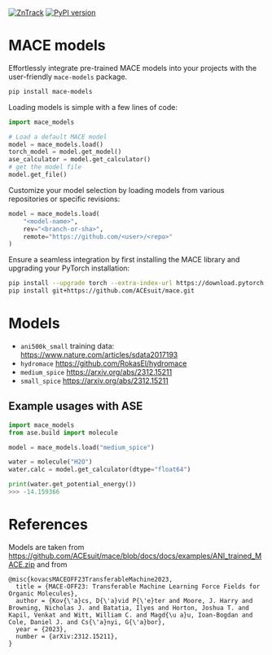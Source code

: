 [![ZnTrack](https://img.shields.io/badge/Powered%20by-ZnTrack-%23007CB0)](https://zntrack.readthedocs.io/en/latest/)
[![PyPI version](https://badge.fury.io/py/mace-models.svg)](https://badge.fury.io/py/mace-models)


# MACE models
Effortlessly integrate pre-trained MACE models into your projects with the user-friendly ``mace-models`` package.

```sh
pip install mace-models
```

Loading models is simple with a few lines of code:

```python
import mace_models

# Load a default MACE model
model = mace_models.load()
torch_model = model.get_model()
ase_calculator = model.get_calculator()
# get the model file 
model.get_file()
```

Customize your model selection by loading models from various repositories or specific revisions:

```python
model = mace_models.load(
    "<model-name>",
    rev="<branch-or-sha>",
    remote="https://github.com/<user>/<repo>"
)
```


Ensure a seamless integration by first installing the MACE library and upgrading your PyTorch installation:

```sh
pip install --upgrade torch --extra-index-url https://download.pytorch.org/whl/cu116
pip install git+https://github.com/ACEsuit/mace.git
```

# Models

- `ani500k_small` training data: https://www.nature.com/articles/sdata2017193
- `hydromace` https://github.com/RokasEl/hydromace
- `medium_spice` https://arxiv.org/abs/2312.15211
- `small_spice` https://arxiv.org/abs/2312.15211

## Example usages with ASE

```python
import mace_models
from ase.build import molecule

model = mace_models.load("medium_spice")

water = molecule("H2O")
water.calc = model.get_calculator(dtype="float64")

print(water.get_potential_energy())
>>> -14.159366
```

# References

Models are taken from https://github.com/ACEsuit/mace/blob/docs/docs/examples/ANI_trained_MACE.zip and from

```
@misc{kovacsMACEOFF23TransferableMachine2023,
  title = {MACE-OFF23: Transferable Machine Learning Force Fields for Organic Molecules},
  author = {Kov{\'a}cs, D{\'a}vid P{\'e}ter and Moore, J. Harry and Browning, Nicholas J. and Batatia, Ilyes and Horton, Joshua T. and Kapil, Venkat and Witt, William C. and Magd{\u a}u, Ioan-Bogdan and Cole, Daniel J. and Cs{\'a}nyi, G{\'a}bor},
  year = {2023},
  number = {arXiv:2312.15211},
}
```


